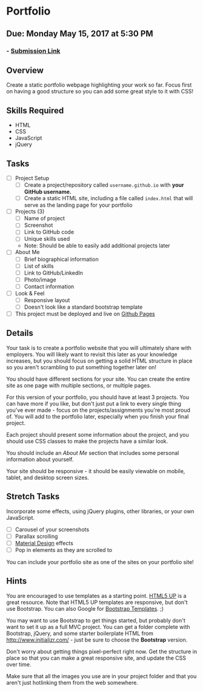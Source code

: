 # Portfolio
## Due: Monday May 15, 2017 at 5:30 PM
### - [Submission Link](https://docs.google.com/forms/d/e/1FAIpQLSfX_ZXbAYLNPhvh6ilDgCwqdDiAThAe1o6EFrmPL0ay6kEx4Q/viewform)

## Overview
Create a static portfolio webpage highlighting your work so far. Focus first on having a good structure so you can add some great style to it with CSS!

## Skills Required
- HTML
- CSS
- JavaScript
- jQuery

## Tasks
- [ ] Project Setup
  - [ ] Create a project/repository called `username.github.io` with **your GitHub username.**
  - [ ] Create a static HTML site, including a file called `index.html` that will serve as the landing page for your portfolio
- [ ] Projects (3)
  - [ ] Name of project
  - [ ] Screenshot
  - [ ] Link to GitHub code
  - [ ] Unique skills used
  - Note: Should be able to easily add additional projects later
- [ ] About Me
  - [ ] Brief biographical information
  - [ ] List of skills
  - [ ] Link to GitHub/LinkedIn
  - [ ] Photo/image
  - [ ] Contact information
- [ ] Look & Feel
  - [ ] Responsive layout
  - [ ] Doesn't look like a standard bootstrap template
- [ ] This project must be deployed and live on [Github Pages](https://pages.github.com/)

## Details
Your task is to create a portfolio website that you will ultimately share with employers. You will likely want to revisit this later as your knowledge increases, but you should focus on getting a solid HTML structure in place so you aren't scrambling to put something together later on!

You should have different sections for your site. You can create the entire site as one page with multiple sections, or multiple pages.

For this version of your portfolio, you should have at least 3 projects. You can have more if you like, but don't just put a link to every single thing you've ever made - focus on the projects/assignments you're most proud of. You will add to the portfolio later, especially when you finish your final project.

Each project should present some information about the project, and you should use CSS classes to make the projects have a similar look.

You should include an _About Me_ section that includes some personal information about yourself.

Your site should be responsive - it should be easily viewable on mobile, tablet, and desktop screen sizes.


## Stretch Tasks
Incorporate some effects, using jQuery plugins, other libraries, or your own JavaScript.
  - [ ] Carousel of your screenshots
  - [ ] Parallax scrolling
  - [ ] [Material Design](https://material.google.com/#) effects
  - [ ] Pop in elements as they are scrolled to

You can include your portfolio site as one of the sites on your portfolio site!

## Hints
You are encouraged to use templates as a starting point. [HTML5 UP](https://html5up.net/) is a great resource. Note that HTML5 UP templates are responsive, but don't use Bootstrap. You can also Google for [Bootstrap Templates](https://www.google.com/search?q=Bootstrap+Templates). ;)

You may want to use Bootstrap to get things started, but probably don't want to set it up as a full MVC project. You can get a folder complete with Bootstrap, jQuery, and some starter boilerplate HTML from http://www.initializr.com/ - just be sure to choose the **Bootstrap** version.

Don't worry about getting things pixel-perfect right now. Get the structure in place so that you can make a great responsive site, and update the CSS over time.

Make sure that all the images you use are in your project folder and that you aren't just hotlinking them from the web somewhere.
